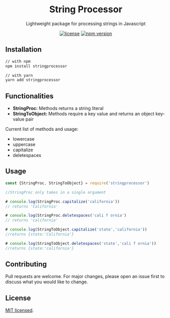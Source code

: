 <h1 align="center">String Processor</h1>

<div align="center">

Lightweight package for processing strings in Javascript 

[![license](https://img.shields.io/badge/license-MIT-blue.svg)](https://github.com/ptxd/stringprocessor.git/master/LICENSE)
[![npm version](https://badge.fury.io/js/stringprocessor.svg)](https://badge.fury.io/js/stringprocessor)

</div>

## Installation

```sh
// with npm
npm install stringprocessor

// with yarn
yarn add stringprocessor
```
## Functionalities


* **StringProc:** Methods returns a string literal
* **StringToObject:** Methods require a key value and returns an object key-value pair

Current list of methods and usage:
- lowercase
- uppercase
- capitalize
- deletespaces

## Usage
```js
const {StringProc, StringToObject} = require('stringprocessor')

//StringProc only takes in a single argument

# console.log(StringProc.capitalize('california')) 
// returns 'California'

# console.log(StringProc.deletespaces('cali f ornia') 
// returns 'california'

# console.log(StringToObject.capitalize('state','california')) 
//returns {state:'California'}

# console.log(StringToObject.deletespaces('state','cali f ornia')) 
//returns {state:'california'}
```

## Contributing

Pull requests are welcome. For major changes, please open an issue first to discuss what you would like to change.

## License

[MIT licensed](./LICENSE).